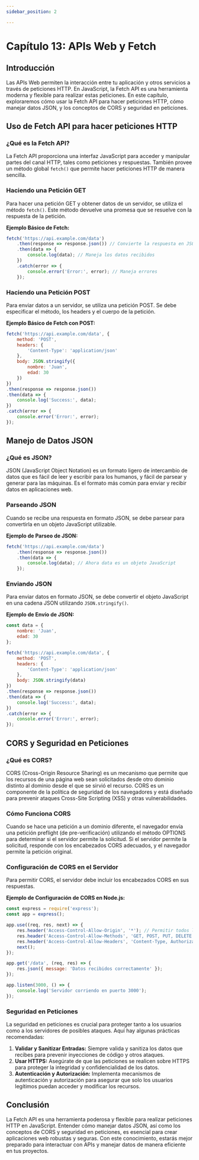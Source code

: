 ```yaml
---
sidebar_position: 2

---
```

# Capítulo 13: APIs Web y Fetch

## Introducción

Las APIs Web permiten la interacción entre tu aplicación y otros servicios a través de peticiones HTTP. En JavaScript, la Fetch API es una herramienta moderna y flexible para realizar estas peticiones. En este capítulo, exploraremos cómo usar la Fetch API para hacer peticiones HTTP, cómo manejar datos JSON, y los conceptos de CORS y seguridad en peticiones.

## Uso de Fetch API para hacer peticiones HTTP

### ¿Qué es la Fetch API?

La Fetch API proporciona una interfaz JavaScript para acceder y manipular partes del canal HTTP, tales como peticiones y respuestas. También provee un método global `fetch()` que permite hacer peticiones HTTP de manera sencilla.

### Haciendo una Petición GET

Para hacer una petición GET y obtener datos de un servidor, se utiliza el método `fetch()`. Este método devuelve una promesa que se resuelve con la respuesta de la petición.

**Ejemplo Básico de Fetch:**
```javascript
fetch('https://api.example.com/data')
    .then(response => response.json()) // Convierte la respuesta en JSON
    .then(data => {
        console.log(data); // Maneja los datos recibidos
    })
    .catch(error => {
        console.error('Error:', error); // Maneja errores
    });
```

### Haciendo una Petición POST

Para enviar datos a un servidor, se utiliza una petición POST. Se debe especificar el método, los headers y el cuerpo de la petición.

**Ejemplo Básico de Fetch con POST:**
```javascript
fetch('https://api.example.com/data', {
    method: 'POST',
    headers: {
        'Content-Type': 'application/json'
    },
    body: JSON.stringify({
        nombre: 'Juan',
        edad: 30
    })
})
.then(response => response.json())
.then(data => {
    console.log('Success:', data);
})
.catch(error => {
    console.error('Error:', error);
});
```

## Manejo de Datos JSON

### ¿Qué es JSON?

JSON (JavaScript Object Notation) es un formato ligero de intercambio de datos que es fácil de leer y escribir para los humanos, y fácil de parsear y generar para las máquinas. Es el formato más común para enviar y recibir datos en aplicaciones web.

### Parseando JSON

Cuando se recibe una respuesta en formato JSON, se debe parsear para convertirla en un objeto JavaScript utilizable.

**Ejemplo de Parseo de JSON:**
```javascript
fetch('https://api.example.com/data')
    .then(response => response.json())
    .then(data => {
        console.log(data); // Ahora data es un objeto JavaScript
    });
```

### Enviando JSON

Para enviar datos en formato JSON, se debe convertir el objeto JavaScript en una cadena JSON utilizando `JSON.stringify()`.

**Ejemplo de Envío de JSON:**
```javascript
const data = {
    nombre: 'Juan',
    edad: 30
};

fetch('https://api.example.com/data', {
    method: 'POST',
    headers: {
        'Content-Type': 'application/json'
    },
    body: JSON.stringify(data)
})
.then(response => response.json())
.then(data => {
    console.log('Success:', data);
})
.catch(error => {
    console.error('Error:', error);
});
```

## CORS y Seguridad en Peticiones

### ¿Qué es CORS?

CORS (Cross-Origin Resource Sharing) es un mecanismo que permite que los recursos de una página web sean solicitados desde otro dominio distinto al dominio desde el que se sirvió el recurso. CORS es un componente de la política de seguridad de los navegadores y está diseñado para prevenir ataques Cross-Site Scripting (XSS) y otras vulnerabilidades.

### Cómo Funciona CORS

Cuando se hace una petición a un dominio diferente, el navegador envía una petición preflight (de pre-verificación) utilizando el método OPTIONS para determinar si el servidor permite la solicitud. Si el servidor permite la solicitud, responde con los encabezados CORS adecuados, y el navegador permite la petición original.

### Configuración de CORS en el Servidor

Para permitir CORS, el servidor debe incluir los encabezados CORS en sus respuestas.

**Ejemplo de Configuración de CORS en Node.js:**
```javascript
const express = require('express');
const app = express();

app.use((req, res, next) => {
    res.header('Access-Control-Allow-Origin', '*'); // Permitir todos los orígenes
    res.header('Access-Control-Allow-Methods', 'GET, POST, PUT, DELETE'); // Permitir métodos específicos
    res.header('Access-Control-Allow-Headers', 'Content-Type, Authorization'); // Permitir headers específicos
    next();
});

app.get('/data', (req, res) => {
    res.json({ message: 'Datos recibidos correctamente' });
});

app.listen(3000, () => {
    console.log('Servidor corriendo en puerto 3000');
});
```

### Seguridad en Peticiones

La seguridad en peticiones es crucial para proteger tanto a los usuarios como a los servidores de posibles ataques. Aquí hay algunas prácticas recomendadas:

1. **Validar y Sanitizar Entradas:** Siempre valida y sanitiza los datos que recibes para prevenir inyecciones de código y otros ataques.
2. **Usar HTTPS:** Asegúrate de que las peticiones se realicen sobre HTTPS para proteger la integridad y confidencialidad de los datos.
3. **Autenticación y Autorización:** Implementa mecanismos de autenticación y autorización para asegurar que solo los usuarios legítimos puedan acceder y modificar los recursos.

## Conclusión

La Fetch API es una herramienta poderosa y flexible para realizar peticiones HTTP en JavaScript. Entender cómo manejar datos JSON, así como los conceptos de CORS y seguridad en peticiones, es esencial para crear aplicaciones web robustas y seguras. Con este conocimiento, estarás mejor preparado para interactuar con APIs y manejar datos de manera eficiente en tus proyectos.
